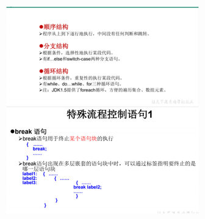 ![title](https://raw.githubusercontent.com/XJZ-0707/imge/master/gitnote/2019/09/14/%E6%B5%81%E7%A8%8B%E6%8E%A7%E5%88%B6-1568428610163.jpg)![title](https://raw.githubusercontent.com/XJZ-0707/imge/master/gitnote/2019/09/14/break-1568449981229.jpg)